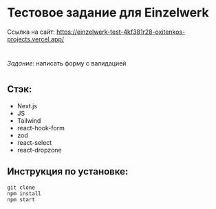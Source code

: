 # Тестовое задание для Einzelwerk 

Ссылка на сайт: https://einzelwerk-test-4kf381r28-oxitenkos-projects.vercel.app/

#

_Задание_: написать форму с валидацией

#

## Стэк:

- Next.js
- JS
- Tailwind
- react-hook-form
- zod
- react-select
- react-dropzone

## Инструкция по установке:

```
git clone
npm install
npm start

```
#

